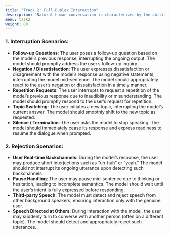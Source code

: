 ```yaml
---
title: "Track 2: Full-Duplex Interaction"
description: "Natural human conversation is characterized by the ability to interrupt, pause, or respond at any time, rather than adhering to rigid turn-taking. This track evaluates a speech dialogue system’s capacity to react swiftly, stop appropriately, and respond naturally in scenarios involving interruptions, follow-up questions, topic shifts, or background noise. Annotated real-world multi-turn Chinese and English dialogue datasets will be provided, covering typical interruption and rejection scenarios. Systems will be comprehensively assessed based on response speed, behavioral rationality. This track aims to advance voice dialogue systems toward human-like communication."
menu: task2
weight: 80
---
```



### **1. Interruption Scenarios**:
- **Follow-up Questions**: The user poses a follow-up question based on the model’s previous response, interrupting the ongoing output. The model should promptly address the user’s follow-up inquiry.
- **Negation / Dissatisfaction**: The user expresses dissatisfaction or disagreement with the model’s response using negative statements, interrupting the model mid-sentence. The model should appropriately react to the user’s negation or dissatisfaction in a timely manner.
- **Repetition Requests**: The user interrupts to request a repetition of the model’s previous response due to inaudibility or misunderstanding. The model should promptly respond to the user’s request for repetition.
- **Topic Switching**: The user initiates a new topic, interrupting the model’s current answer. The model should smoothly shift to the new topic as requested.
- **Silence / Termination**: The user asks the model to stop speaking. The model should immediately cease its response and express readiness to resume the dialogue when prompted.
### 2. **Rejection Scenarios**:
- **User Real-time Backchannels**: During the model’s response, the user may produce short interjections such as “uh-huh” or “yeah.” The model should not interrupt its ongoing utterance upon detecting such backchannels.
- **Pause Handling**: The user may pause mid-sentence due to thinking or hesitation, leading to incomplete semantics. The model should wait until the user’s intent is fully expressed before responding.
- **Third-party Speech**: The model must detect and reject speech from other background speakers, ensuring interaction only with the genuine user.
- **Speech Directed at Others**: During interaction with the model, the user may suddenly turn to converse with another person (often on a different topic). The model should detect and appropriately reject such utterances.